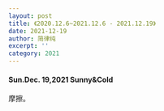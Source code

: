 ```yaml
---
layout: post
title: 《2020.12.6~2021.12.6 - 2021.12.19》
date: 2021-12-19
author: 简律纯
excerpt: ''
category: 2021
---
```


#### Sun.Dec. 19,2021 Sunny&Cold
摩擦。